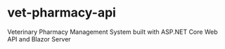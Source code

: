# vet-pharmacy-api
Veterinary Pharmacy Management System built with ASP.NET Core Web API and Blazor Server
